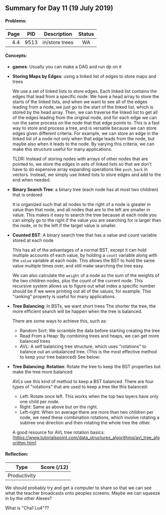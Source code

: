 ## Summary for Day 11 (19 July 2019)

#### Problems:
|  Page  |  PID  |  Description  |  Status  |
|-------:|-------|---------------|:--------:|
4.4 | 9513 | in/store trees | WA

#### Concepts:
- **games**: Usually you can make a DAG and run dp on it

- **Storing Maps by Edges**: using a linked list of edges to store maps and trees

    We use a set of linked lists to store edges. Each linked list contains the edges that lead from a specific node. We have a head array to store the starts of the linked lists, and when we want to see all of the edges leading from a node, we just go to the start of the linked list, which is stored by the head array. Then, we can traverse the linked list to get all of the edges leading from the original node, and for each edge we can run the same process on the node that that edge points to. This is a fast way to store and process a tree, and is versatile because we can store edges given different criteria. For example, we can store an edge in the linked list of a node not only when that edge leads from the node, but maybe also when it leads to the node. By varying this criteria, we can make this structure useful for many applications.

    TLDR: Instead of storing nodes with arrays of other nodes that are pointed to, we store the edges in sets of linked lists so that we don't have to do expensive array expanding operations like `push_back` in vectors. Instead, we simply use linked lists to store edges and add to the end when needed.

- **Binary Search Tree**: a binary tree (each node has at most two children) that is ordered

    It is organized such that all nodes to the right of a node is greater in value than that node, and all nodes that are to the left are smaller in value. This makes it easy to search the tree because at each node you can simply go to the right if the value you are searching for is larger than the node, or to the left if the target value is smaller.

- **Counted BST**: A binary search tree that has a value and count variable stored at each node

    This has all of the advantages of a normal BST, except it can hold multiple accounts of each value, by holding a `count` variable along with the `value` variable at each node. This allows the BST to hold the same value multiple times over, and still make searching the tree easy.

    We can also calculate the `weight` of a node as the sum of the weights of the two children nodes, plus the count of the current node. This recursive system allows us to figure out what index a specific number should be if we were printing out all of the values, for example. This "ranking" property is useful for many applications.

- **Tree Balancing**: In BSTs, we want short trees
    The shorter the tree, the more efficient search will be happen when the tree is balanced.

    There are some ways to achieve this, such as:
    - Random Sort: We scramble the data before starting creating the tree
    - Read From a Heap: By combining trees and heaps, we can get more balanced trees
    - AVL: A self balancing tree structure, which uses "rotations" to balance out an unbalanced tree.
        (This is the most effective method to keep your tree balanced)
        See below:

- **Tree Balancing: Rotation**: Rotate the tree to keep the BST properties but make the tree more balanced

    AVLs use this kind of method to keep a BST balanced. There are four types of "rotations" that are used to keep a tree like this balanced:
    - Left: Rotate once left. This works when the top two layers have only one child per node.
    - Right: Same as above but on the right.
    - Left-right: When on average there are more than two children per node, we need these combination rotations, which involve rotating a subtree one direction and then rotating the whole tree the other.

    A good resource for AVL tree rotation basics: [https://www.tutorialspoint.com/data_structures_algorithms/avl_tree_algorithm.htm]

#### Reflection:
|  Type  |  Score (/12)  |
|--------|:-------------:|
Productivity | <score>

We should probably try and get a computer to share so that we can see what the teacher broadcasts onto peoples screens. Maybe we can squeeze in by the other Alexes?

What is "Cha1 Lu4"??
